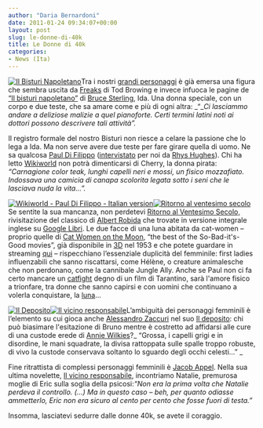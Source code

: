 ```yaml
---
author: "Daria Bernardoni"
date: 2011-01-24 09:34:07+00:00
layout: post
slug: le-donne-di-40k
title: Le Donne di 40k
categories:
- News (Ita)
---
```


[![Il Bisturi Napoletano](http://www.40kbooks.com/wp-content/uploads/Parthenopeian_it_t2.jpg)](http://www.bookrepublic.it/book/9788865860137-il-bisturi-napoletano/)Tra i nostri [grandi personaggi](../?p=3503) è già emersa una figura che sembra uscita da [Freaks](http://it.wikipedia.org/wiki/Freaks_%28film%29) di Tod Browing e invece infuoca le pagine de [“Il bisturi napoletano”](http://www.bookrepublic.it/book/9788865860137-il-bisturi-napoletano/) di [Bruce Sterling](../?p=1),
Ida. Una donna speciale, con un corpo e due teste, che sa amare come e più di ogni altra: _“__Ci lasciammo andare a deliziose malizie a quel pianoforte. Certi termini latini noti ai dottori possono descrivere tali attività”._

Il registro formale del nostro Bisturi non riesce a celare la passione che lo lega a Ida. Ma non serve avere due teste per fare girare quella di uomo. Ne sa qualcosa [Paul Di Filippo](../?p=306) ([intervistato](../?p=2774) per noi da [Rhys Hughes](../?p=770)). Chi ha letto [Wikiworld](http://www.bookrepublic.it/book/9788865860205-wikiworld/) non potrà dimenticarsi di Cherry, la donna pirata: _“Carnagione color teak, lunghi capelli neri e mossi, un fisico mozzafiato. Indossava una camicia di canapa scolorita legata sotto i seni che le lasciava nuda la vita…”._

[![Wikiworld - Paul Di Filippo - Italian version](http://www.40kbooks.com/wp-content/uploads/wikiworld-difilippo_it_t.jpg)](http://www.bookrepublic.it/book/9788865860205-wikiworld/)[![Ritorno al ventesimo secolo](http://www.40kbooks.com/wp-content/uploads/return-difilippo_I_ok2_t.jpg)](http://www.bookrepublic.it/book/9788865860434-ritorno-al-ventesimo-secolo/)Se sentite la sua mancanza, non perdetevi [Ritorno al Ventesimo Secolo,](http://www.bookrepublic.it/book/9788865860434-ritorno-al-ventesimo-secolo/) rivisitazione del classico di [Albert Robida](http://it.wikipedia.org/wiki/Robida) che trovate in versione integrale inglese su [Google Libri](http://books.google.it/books?id=SAa-_oM6eRgC&printsec=frontcover&dq=albert+robida+twentieth+century&hl=it&ei=oUE5TeCSHYKRswbbvcXzBg&sa=X&oi=book_result&ct=result&resnum=1&ved=0CCoQ6AEwAA#v=onepage&q&f=false).
Le due facce di una luna abitata da cat-women – proprio quelle di [Cat Women on the Moon](http://en.wikipedia.org/wiki/Cat-Women_of_the_Moon), “the best of the So-Bad-it's-Good movies”, già disponibile in [3D](http://www.amazon.com/Cat-Women-Moon-3D-VHS/product-reviews/6302157323/ref=dp_top_cm_cr_acr_txt?ie=UTF8&showViewpoints=1) nel 1953 e che potete guardare in streaming [qui](http://www.archive.org/details/Cat_Women_of_the_Moon) – rispecchiano l’essenziale duplicità del femminile: first ladies influenzabili che sanno riscattarsi, come Hélène, o creature animalesche che non perdonano, come la cannibale Jungle Ally.
Anche se Paul non ci fa certo mancare un [catfight](http://www.youtube.com/watch?v=Mo8ZM7PyRzU&feature=related) degno di un film di Tarantino, sarà l'amore fisico a trionfare, tra donne che sanno capirsi e con uomini che continuano a volerla conquistare, la [luna](http://www.youtube.com/watch?v=dxB2x9QzXb0&feature=related)...

[![Il Deposito](http://www.40kbooks.com/wp-content/uploads/zaccuri_it_t.png)](http://www.bookrepublic.it/book/9788865860465-il-deposito/)[![Il vicino responsabile](http://www.40kbooks.com/wp-content/uploads/appel1_it_t.png)](http://www.bookrepublic.it/book/9788865860410-il-vicino-responsabile/)L’ambiguità dei personaggi femminili è l’elemento su cui gioca anche [Alessandro Zaccuri](../?p=3015) nel suo [Il deposito](http://www.bookrepublic.it/book/9788865860465-il-deposito/): chi può biasimare l'esitazione di Bruno mentre è costretto ad affidarsi alle cure di una custode erede di [Annie Wilkies](http://it.wikipedia.org/wiki/Annie_Wilkes)?_
“Grossa, i capelli grigi e in disordine, le mani squadrate, la divisa rattoppata sulle spalle troppo robuste, di vivo la custode conservava soltanto lo sguardo degli occhi celesti…” _

Fine ritrattista di complessi personaggi femminili è [Jacob Appel](../?p=57). Nella sua ultima novelette, [Il vicino responsabile](http://www.bookrepublic.it/book/9788865860410-il-vicino-responsabile/), incontriamo Natalie, premurosa moglie di Eric sulla soglia della psicosi:_“Non era la prima volta che Natalie perdeva il controllo. (…) Ma in questo caso – beh, per quanto odiasse ammetterlo, Eric non era sicuro al cento per cento che fosse fuori di testa.”_

Insomma, lasciatevi sedurre dalle donne 40k, se avete il coraggio.
